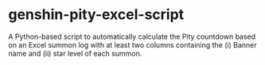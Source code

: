 # genshin-pity-excel-script
A Python-based script to automatically calculate the Pity countdown based on an Excel summon log with at least two columns containing the (i) Banner name and (ii) star level of each summon.
